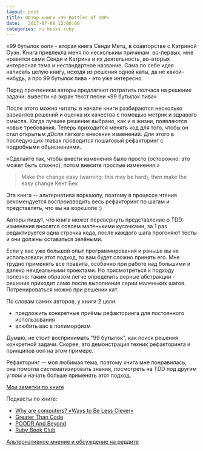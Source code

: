 ```yaml
---
layout: post
title: Обзор книги «99 Bottles of OOP»
date:   2017-07-08 12:00:00
categories: ru books ruby
---
```


«99 бутылок ооп» - вторая книга Сенди Метц, в соавторстве с Катриной Оуэн.
Книга привлекла меня по нескольким причинам: во-первых, мне нравятся сами Сенди и Катрина и их деятельность, во-вторых интересная тема и нестандартное название.
Сама по себе идея написать целую книгу, исходя из решения одной каты, да не какой-нибудь, а про 99 бутылок пива - это уже интересно.

Перед прочтением авторы предлагают потратить полчаса на решение задачи: вывести на экран текст песни «99 бутылок пива»

После этого можно читать: в начале книги разбираются несколько вариантов решений и оценка их качества с помощью метрик и здравого смысла.
Когда лучшее решение выбрано, как и в жизни, появляются новые требования. Теперь приходится менять код для того, чтобы он стал открытым дDcля лёгкого внесения изменений. Для этого в последующих главах проводится пошаговый рефакторинг с подробными объяснениями.


«Сделайте так, чтобы внести изменения было просто (осторожно: это может быть сложно), потом внесите простые изменения.»
> Make the change easy (warning: this may be hard), then make the easy change
Кент Бек

Эта книга -- альтернатива воркшопу, поэтому в процессе чтения рекомендуется воспроизводить весь рефакторинг по шагам и представлять, что вы на воркшопе :)

Авторы пишут, что книга может перевернуть представление о TDD: изменения вносятся совсем маленькими кусочками, за 1 раз редактируется одна строчка кода, после каждого  шага прогоняют тесты и они должны оставаться зелёными.

Если у вас уже большой опыт программирования и раньше вы не использовали этот подход, то вам будет сложно принять его. Мне трудно применять все правила, особенно при работе над большими и далеко неидеальными проектами.
Но присмотреться к подходу полезно: таким образом легче определить верные абстракции - решение приходит само после выполнения серии маленьких шагов.
Потренироваться можно при решении кат.

По словам самих авторов, у книги 2 цели:
- предложить конкретные приёмы рефакторинга для постоянного использования
- влюбить вас в полиморфизм

Думаю, не стоит воспринимать "99 бутылок", как поиск решения конкретной задачи. Скорее, это демонстрация техник рефакторинга и принципов ооп на этом примере.

Рефакторинг -- моя любимая тема, поэтому книга мне понравилась, она помогла систематизировать знания, посмотреть на TDD под другим углом и начать больше применять этот подход.

[Мои заметки по книге](https://github.com/lightalloy/books-notes/blob/master/ruby/99_bottles_of_oop.md)

Подкасты по книге:
- [Why are computers? «Ways to Be Less Clever»](http://whyarecomputers.com/3)
- [Greater Than Code](https://www.greaterthancode.com/podcast/008-sandi-metz-and-katrina-owen/)
- [POODR And Beyond](http://www.codenewbie.org/podcast/poodr-and-beyond-part-i)
- [Ruby Book Club](http://rubybookclub.com/episodes/2016/7/31/99-bottles-ep-1-preface-11-intro)

[Альтернативное мнение и обсуждение на реддите](https://www.reddit.com/r/ruby/comments/5uul3y/99_bottles_of_oop/
)
